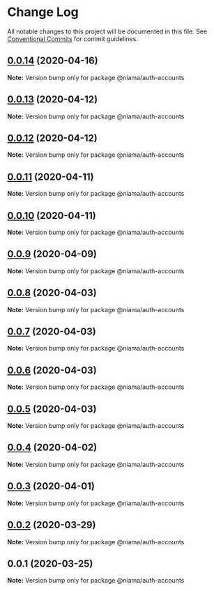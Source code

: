 # Change Log

All notable changes to this project will be documented in this file.
See [Conventional Commits](https://conventionalcommits.org) for commit guidelines.

## [0.0.14](https://github.com/niama-strategies/niama/compare/@niama/auth-accounts@0.0.13...@niama/auth-accounts@0.0.14) (2020-04-16)

**Note:** Version bump only for package @niama/auth-accounts





## [0.0.13](https://github.com/niama-strategies/niama/compare/@niama/auth-accounts@0.0.12...@niama/auth-accounts@0.0.13) (2020-04-12)

**Note:** Version bump only for package @niama/auth-accounts





## [0.0.12](https://github.com/niama-strategies/niama/compare/@niama/auth-accounts@0.0.11...@niama/auth-accounts@0.0.12) (2020-04-12)

**Note:** Version bump only for package @niama/auth-accounts





## [0.0.11](https://github.com/niama-strategies/niama/compare/@niama/auth-accounts@0.0.10...@niama/auth-accounts@0.0.11) (2020-04-11)

**Note:** Version bump only for package @niama/auth-accounts





## [0.0.10](https://github.com/niama-strategies/niama/compare/@niama/auth-accounts@0.0.9...@niama/auth-accounts@0.0.10) (2020-04-11)

**Note:** Version bump only for package @niama/auth-accounts





## [0.0.9](https://github.com/niama-strategies/niama/compare/@niama/auth-accounts@0.0.8...@niama/auth-accounts@0.0.9) (2020-04-09)

**Note:** Version bump only for package @niama/auth-accounts





## [0.0.8](https://github.com/niama-strategies/niama/compare/@niama/auth-accounts@0.0.7...@niama/auth-accounts@0.0.8) (2020-04-03)

**Note:** Version bump only for package @niama/auth-accounts





## [0.0.7](https://github.com/niama-strategies/niama/compare/@niama/auth-accounts@0.0.6...@niama/auth-accounts@0.0.7) (2020-04-03)

**Note:** Version bump only for package @niama/auth-accounts





## [0.0.6](https://github.com/niama-strategies/niama/compare/@niama/auth-accounts@0.0.5...@niama/auth-accounts@0.0.6) (2020-04-03)

**Note:** Version bump only for package @niama/auth-accounts





## [0.0.5](https://github.com/niama-strategies/niama/compare/@niama/auth-accounts@0.0.4...@niama/auth-accounts@0.0.5) (2020-04-03)

**Note:** Version bump only for package @niama/auth-accounts





## [0.0.4](https://github.com/niama-strategies/niama/compare/@niama/auth-accounts@0.0.3...@niama/auth-accounts@0.0.4) (2020-04-02)

**Note:** Version bump only for package @niama/auth-accounts





## [0.0.3](https://github.com/niama-strategies/niama/compare/@niama/auth-accounts@0.0.2...@niama/auth-accounts@0.0.3) (2020-04-01)

**Note:** Version bump only for package @niama/auth-accounts





## [0.0.2](https://github.com/niama-strategies/niama/compare/@niama/auth-accounts@0.0.1...@niama/auth-accounts@0.0.2) (2020-03-29)

**Note:** Version bump only for package @niama/auth-accounts





## 0.0.1 (2020-03-25)

**Note:** Version bump only for package @niama/auth-accounts
